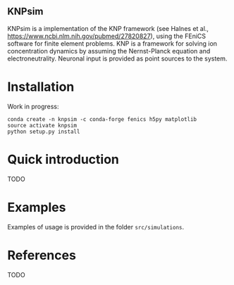 ## KNPsim
KNPsim is a implementation of the KNP framework (see Halnes et al., https://www.ncbi.nlm.nih.gov/pubmed/27820827), using the FEniCS software for finite element problems.
KNP is a framework for solving ion concentration dynamics by assuming the Nernst-Planck equation and electroneutrality. Neuronal input is provided as point sources to the system.

# Installation
Work in progress:
```
conda create -n knpsim -c conda-forge fenics h5py matplotlib
source activate knpsim
python setup.py install
```

# Quick introduction
TODO

# Examples
Examples of usage is provided in the folder `src/simulations`.

# References
TODO
